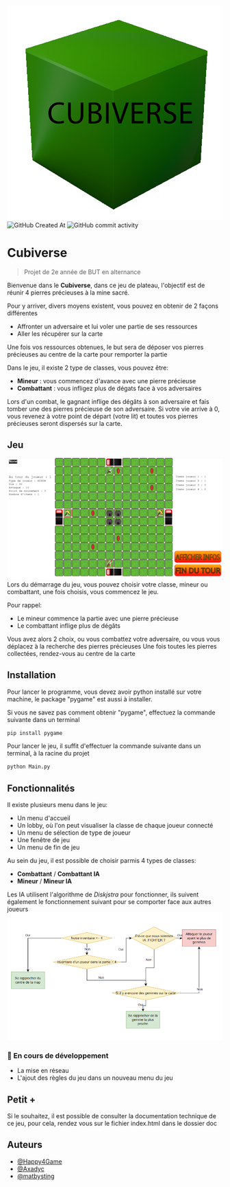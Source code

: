 ![Nom du projet](./assets/png/cubiverse.png)
![GitHub Created At](https://img.shields.io/github/created-at/Happy4Game/Cubiverse)
![GitHub commit activity](https://img.shields.io/github/commit-activity/t/Happy4Game/Cubiverse)

# Cubiverse

> Projet de 2e année de BUT en alternance

Bienvenue dans le **Cubiverse**, dans ce jeu de plateau, l'objectif est de réunir 4 pierres précieuses à la mine sacré.

Pour y arriver, divers moyens existent, vous pouvez en obtenir de 2 façons différentes

- Affronter un adversaire et lui voler une partie de ses ressources
- Aller les récupérer sur la carte

Une fois vos ressources obtenues, le but sera de déposer vos pierres précieuses au centre de la carte pour remporter la partie

Dans le jeu, il existe 2 type de classes, vous pouvez être:

- **Mineur** : vous commencez d'avance avec une pierre précieuse
- **Combattant** : vous infligez plus de dégats face à vos adversaires

Lors d'un combat, le gagnant inflige des dégâts à son adversaire et fais tomber une des pierres précieuse de son adversaire.
Si votre vie arrive à 0, vous revenez à votre point de départ (votre lit) et toutes vos pierres précieuses seront dispersés sur la carte.

## Jeu

![Image du jeu lancé](./assets/png/image_gameplay.png)
Lors du démarrage du jeu, vous pouvez choisir votre classe, mineur ou combattant, une fois choisis, vous commencez le jeu.

Pour rappel:

- Le mineur commence la partie avec une pierre précieuse
- Le combattant inflige plus de dégâts

Vous avez alors 2 choix, ou vous combattez votre adversaire, ou vous vous déplacez à la recherche des pierres précieuses
Une fois toutes les pierres collectées, rendez-vous au centre de la carte

## Installation

Pour lancer le programme, vous devez avoir python installé sur votre machine, le package "pygame" est aussi à installer.

Si vous ne savez pas comment obtenir "pygame", effectuez la commande suivante dans un terminal

```bash
pip install pygame
```

Pour lancer le jeu, il suffit d'effectuer la commande suivante dans un terminal, à la racine du projet

```bash
python Main.py
```

## Fonctionnalités

Il existe plusieurs menu dans le jeu:

- Un menu d'accueil
- Un lobby, où l'on peut visualiser la classe de chaque joueur connecté
- Un menu de sélection de type de joueur
- Une fenêtre de jeu
- Un menu de fin de jeu

Au sein du jeu, il est possible de choisir parmis 4 types de classes:

- **Combattant** / **Combattant IA**
- **Mineur** / **Mineur IA**

Les IA utilisent l'algorithme de _Diskjstra_ pour fonctionner, ils suivent également le fonctionnement suivant pour se comporter face aux autres joueurs
![Diagramme de fonctionnement de l'IA](./assets/png/diagramme.png)

### 🔧 En cours de développement

- La mise en réseau
- L'ajout des règles du jeu dans un nouveau menu du jeu

## Petit +

Si le souhaitez, il est possible de consulter la documentation technique de ce jeu, pour cela, rendez vous sur le fichier index.html dans le dossier doc

## Auteurs

- [@Happy4Game](https://github.com/Happy4Game/)
- [@Axadyc](https://github.com/Axadyc)
- [@matbysting](https://github.com/matbysting)
